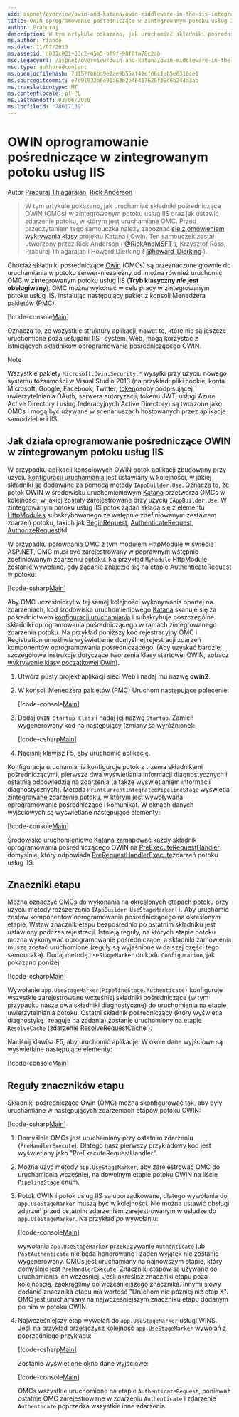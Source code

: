 ```yaml
---
uid: aspnet/overview/owin-and-katana/owin-middleware-in-the-iis-integrated-pipeline
title: OWIN oprogramowanie pośredniczące w zintegrowanym potoku usług IIS | Microsoft Docs
author: Praburaj
description: W tym artykule pokazano, jak uruchamiać składniki pośredniczące OWIN (OMCs) w zintegrowanym potoku usług IIS oraz jak ustawić zdarzenie potoku, w którym jest uruchamiane OMC. Należy...
ms.author: riande
ms.date: 11/07/2013
ms.assetid: d031c021-33c2-45a5-bf9f-98f8fa78c2ab
msc.legacyurl: /aspnet/overview/owin-and-katana/owin-middleware-in-the-iis-integrated-pipeline
msc.type: authoredcontent
ms.openlocfilehash: 7d157fb6bd9e2ae9b55af41ef06c1eb5e6310ce1
ms.sourcegitcommit: e7e91932a6e91a63e2e46417626f39d6b244a3ab
ms.translationtype: MT
ms.contentlocale: pl-PL
ms.lasthandoff: 03/06/2020
ms.locfileid: "78617139"
---
```

# <a name="owin-middleware-in-the-iis-integrated-pipeline"></a>OWIN oprogramowanie pośredniczące w zintegrowanym potoku usług IIS

Autor [Praburaj Thiagarajan](https://github.com/Praburaj), [Rick Anderson](https://twitter.com/RickAndMSFT)

> W tym artykule pokazano, jak uruchamiać składniki pośredniczące OWIN (OMCs) w zintegrowanym potoku usług IIS oraz jak ustawić zdarzenie potoku, w którym jest uruchamiane OMC. Przed przeczytaniem tego samouczka należy zapoznać [się z omówieniem](an-overview-of-project-katana.md) [wykrywania klasy](owin-startup-class-detection.md) projektu Katana i Owin. Ten samouczek został utworzony przez Rick Anderson ( [@RickAndMSFT](https://twitter.com/#!/RickAndMSFT) ), Krzysztof Ross, Praburaj Thiagarajan i Howard Dierking ( [@howard\_Dierking](https://twitter.com/howard_dierking) ).

Chociaż składniki pośredniczące [Owin](an-overview-of-project-katana.md) (OMCs) są przeznaczone głównie do uruchamiania w potoku serwer-niezależny od, można również uruchomić OMC w zintegrowanym potoku usług IIS (**Tryb klasyczny *nie* jest obsługiwany**). OMC można wykonać w celu pracy w zintegrowanym potoku usług IIS, instalując następujący pakiet z konsoli Menedżera pakietów (PMC):

[!code-console[Main](owin-middleware-in-the-iis-integrated-pipeline/samples/sample1.cmd)]

Oznacza to, że wszystkie struktury aplikacji, nawet te, które nie są jeszcze uruchomione poza usługami IIS i system. Web, mogą korzystać z istniejących składników oprogramowania pośredniczącego OWIN. 

> [!NOTE]
> Wszystkie pakiety `Microsoft.Owin.Security.*` wysyłki przy użyciu nowego systemu tożsamości w Visual Studio 2013 (na przykład: pliki cookie, konta Microsoft, Google, Facebook, Twitter, [token](http://self-issued.info/docs/draft-ietf-oauth-v2-bearer.html)osoby podpisującej, uwierzytelniania OAuth, serwera autoryzacji, tokenu JWT, usługi Azure Active Directory i usług federacyjnych Active Directory) są tworzone jako OMCs i mogą być używane w scenariuszach hostowanych przez aplikacje samodzielne i IIS.

## <a name="how-owin-middleware-executes-in-the-iis-integrated-pipeline"></a>Jak działa oprogramowanie pośredniczące OWIN w zintegrowanym potoku usług IIS

W przypadku aplikacji konsolowych OWIN potok aplikacji zbudowany przy użyciu [konfiguracji uruchamiania](owin-startup-class-detection.md) jest ustawiany w kolejności, w jakiej składniki są dodawane za pomocą metody `IAppBuilder.Use`. Oznacza to, że potok OWIN w środowisku uruchomieniowym [Katana](an-overview-of-project-katana.md) przetwarza OMCs w kolejności, w jakiej zostały zarejestrowane przy użyciu `IAppBuilder.Use`. W zintegrowanym potoku usług IIS potok żądań składa się z elementu [HttpModules](https://msdn.microsoft.com/library/ms178468(v=vs.85).aspx) subskrybowanego ze wstępnie zdefiniowanym zestawem zdarzeń potoku, takich jak [BeginRequest](https://msdn.microsoft.com/library/system.web.httpapplication.beginrequest.aspx), [AuthenticateRequest](https://msdn.microsoft.com/library/system.web.httpapplication.authenticaterequest.aspx), [AuthorizeRequest](https://msdn.microsoft.com/library/system.web.httpapplication.authorizerequest.aspx)itd.

W przypadku porównania OMC z tym modułem [HttpModule](https://msdn.microsoft.com/library/zec9k340(v=vs.85).aspx) w świecie ASP.NET, OMC musi być zarejestrowany w poprawnym wstępnie zdefiniowanym zdarzeniu potoku. Na przykład `MyModule` HttpModule zostanie wywołane, gdy żądanie znajdzie się na etapie [AuthenticateRequest](https://msdn.microsoft.com/library/system.web.httpapplication.authenticaterequest.aspx) w potoku:

[!code-csharp[Main](owin-middleware-in-the-iis-integrated-pipeline/samples/sample2.cs?highlight=10)]

Aby OMC uczestniczył w tej samej kolejności wykonywania opartej na zdarzeniach, kod środowiska uruchomieniowego [Katana](an-overview-of-project-katana.md) skanuje się za pośrednictwem [konfiguracji uruchamiania](owin-startup-class-detection.md) i subskrybuje poszczególne składniki oprogramowania pośredniczącego w ramach zintegrowanego zdarzenia potoku. Na przykład poniższy kod rejestracyjny OMC i Registration umożliwia wyświetlenie domyślnej rejestracji zdarzeń komponentów oprogramowania pośredniczącego. (Aby uzyskać bardziej szczegółowe instrukcje dotyczące tworzenia klasy startowej OWIN, zobacz [wykrywanie klasy początkowej Owin](owin-startup-class-detection.md)).

1. Utwórz pusty projekt aplikacji sieci Web i nadaj mu nazwę **owin2**.
2. W konsoli Menedżera pakietów (PMC) Uruchom następujące polecenie: 

    [!code-console[Main](owin-middleware-in-the-iis-integrated-pipeline/samples/sample3.cmd)]
3. Dodaj `OWIN Startup Class` i nadaj jej nazwę `Startup`. Zamień wygenerowany kod na następujący (zmiany są wyróżnione):  

    [!code-csharp[Main](owin-middleware-in-the-iis-integrated-pipeline/samples/sample4.cs?highlight=5-7,15-36)]
4. Naciśnij klawisz F5, aby uruchomić aplikację.

Konfiguracja uruchamiania konfiguruje potok z trzema składnikami pośredniczącymi, pierwsze dwa wyświetlania informacji diagnostycznych i ostatnią odpowiedzią na zdarzenia (a także wyświetlaniem informacji diagnostycznych). Metoda `PrintCurrentIntegratedPipelineStage` wyświetla zintegrowane zdarzenie potoku, w którym jest wywoływana oprogramowanie pośredniczące i komunikat. W oknach danych wyjściowych są wyświetlane następujące elementy:

[!code-console[Main](owin-middleware-in-the-iis-integrated-pipeline/samples/sample5.cmd)]

Środowisko uruchomieniowe Katana zamapować każdy składnik oprogramowania pośredniczącego OWIN na [PreExecuteRequestHandler](https://msdn.microsoft.com/library/system.web.httpapplication.prerequesthandlerexecute.aspx) domyślnie, który odpowiada [PreRequestHandlerExecute](https://msdn.microsoft.com/library/system.web.httpapplication.prerequesthandlerexecute.aspx)zdarzeń potoku usług IIS.

## <a name="stage-markers"></a>Znaczniki etapu

Można oznaczyć OMCs do wykonania na określonych etapach potoku przy użyciu metody rozszerzenia `IAppBuilder UseStageMarker()`. Aby uruchomić zestaw komponentów oprogramowania pośredniczącego na określonym etapie, Wstaw znacznik etapu bezpośrednio po ostatnim składniku jest ustawiony podczas rejestracji. Istnieją reguły, na których etapie potoku można wykonywać oprogramowanie pośredniczące, a składniki zamówienia muszą zostać uruchomione (reguły są wyjaśnione w dalszej części tego samouczka). Dodaj metodę `UseStageMarker` do kodu `Configuration`, jak pokazano poniżej:

[!code-csharp[Main](owin-middleware-in-the-iis-integrated-pipeline/samples/sample6.cs?highlight=13,19)]

Wywołanie `app.UseStageMarker(PipelineStage.Authenticate)` konfiguruje wszystkie zarejestrowane wcześniej składniki pośredniczące (w tym przypadku nasze dwa składniki diagnostyczne) do uruchomienia na etapie uwierzytelniania potoku. Ostatni składnik pośredniczący (który wyświetla diagnostykę i reaguje na żądania) zostanie uruchomiony na etapie `ResolveCache` (zdarzenie [ResolveRequestCache](https://msdn.microsoft.com/library/system.web.httpapplication.resolverequestcache.aspx) ).

Naciśnij klawisz F5, aby uruchomić aplikację. W oknie dane wyjściowe są wyświetlane następujące elementy:

[!code-console[Main](owin-middleware-in-the-iis-integrated-pipeline/samples/sample7.cmd)]

## <a name="stage-marker-rules"></a>Reguły znaczników etapu

Składniki pośredniczące Owin (OMC) można skonfigurować tak, aby były uruchamiane w następujących zdarzeniach etapów potoku OWIN:

[!code-csharp[Main](owin-middleware-in-the-iis-integrated-pipeline/samples/sample8.cs)]

1. Domyślnie OMCs jest uruchamiany przy ostatnim zdarzeniu (`PreHandlerExecute`). Dlatego nasz pierwszy przykładowy kod jest wyświetlany jako "PreExecuteRequestHandler".
2. Można użyć metody `app.UseStageMarker`, aby zarejestrować OMC do uruchamiania wcześniej, na dowolnym etapie potoku OWIN na liście `PipelineStage` enum.
3. Potok OWIN i potok usług IIS są uporządkowane, dlatego wywołania do `app.UseStageMarker` muszą być w kolejności. Nie można ustawić obsługi zdarzeń przed ostatnim zdarzeniem zarejestrowanym w usłudze do `app.UseStageMarker`. Na przykład *po* wywołaniu:

    [!code-console[Main](owin-middleware-in-the-iis-integrated-pipeline/samples/sample9.cmd)]

   wywołania `app.UseStageMarker` przekazywanie `Authenticate` lub `PostAuthenticate` nie będą honorowane i żaden wyjątek nie zostanie wygenerowany. OMCs jest uruchamiany na najnowszym etapie, który domyślnie jest `PreHandlerExecute`. Znaczniki etapów są używane do uruchamiania ich wcześniej. Jeśli określisz znaczniki etapu poza kolejnością, zaokrąglimy do wcześniejszego znacznika. Innymi słowy dodanie znacznika etapu ma wartość "Uruchom nie później niż etap X". OMC jest uruchamiany na najwcześniejszym znaczniku etapu dodanym po nim w potoku OWIN.
4. Najwcześniejszy etap wywołań do `app.UseStageMarker` usługi WINS. Jeśli na przykład przełączysz kolejność `app.UseStageMarker` wywołań z poprzedniego przykładu:

    [!code-csharp[Main](owin-middleware-in-the-iis-integrated-pipeline/samples/sample10.cs?highlight=13,19)]

   Zostanie wyświetlone okno dane wyjściowe: 

    [!code-console[Main](owin-middleware-in-the-iis-integrated-pipeline/samples/sample11.cmd)]

   OMCs wszystkie uruchomione na etapie `AuthenticateRequest`, ponieważ ostatnie OMC zarejestrowane w zdarzeniu `Authenticate` i zdarzenie `Authenticate` poprzedza wszystkie inne zdarzenia.
